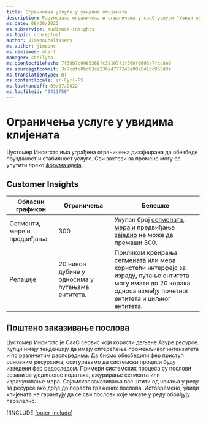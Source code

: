```yaml
---
title: Ограничења услуге у увидима клијената
description: Разумевање ограничења и ограничења у сааС услузи "Увиди купаца".
ms.date: 08/30/2022
ms.subservice: audience-insights
ms.topic: conceptual
author: JimsonChalissery
ms.author: jimsonc
ms.reviewer: mhart
manager: shellyha
ms.openlocfilehash: 7f38b7d9985368fc38107f1f360f0603a7fcc8e6
ms.sourcegitcommit: 3c7cdfc8bd83ca236e4777240e08a541dc955d34
ms.translationtype: HT
ms.contentlocale: sr-Cyrl-RS
ms.lasthandoff: 09/07/2022
ms.locfileid: "9411758"
---
```

# <a name="service-limits-in-customer-insights"></a>Ограничења услуге у увидима клијената

 Цустомер Инсигхтс има уграђена ограничења дизајнирана да обезбеде поузданост и стабилност услуге. Сви захтеви за промене могу се упутити преко [форума идеја](https://go.microsoft.com/fwlink/?linkid=2074172).

## <a name="customer-insights"></a>Customer Insights

| Обласни графикон  | Ограничења  | Белешке |
|-------------|---------------------------------------------------------------------|---------------------------------------------------------------------|
| Сегменти, мере и предвиђања | 300  | Укупан број [сегмената](segments.md), [мера и](measures.md) предвиђања [заједно](predictions-overview.md) не може да премаши 300.  |
| Релације | 20 нивоа дубине у односима у путањама ентитета. | Приликом креирања [сегмената](segments.md) или [мера](measures.md) користећи интерфејс за израду, путање ентитета могу имати до 20 корака односа између почетног ентитета и циљног ентитета.  |

## <a name="fair-scheduling-of-jobs"></a>Поштено заказивање послова

Цустомер Инсигхтс је СааС сервис који користи дељене Азуре ресурсе. Купци имају тенденцију да имају оптерећење променљивог интензитета и по различитим распоредима. Да бисмо обезбедили фер приступ основним ресурсима, осигуравамо да системски процеси буду изведени фер редоследом. Примери системских процеса су послови везани за уједињење података, ажурирање сегмента или израчунавање мера. Сајамског заказивања вас штити од чекања у реду за ресурсе ако дође до пораста тражених послова. Истовремено, увиди клијената не гарантују да се сви послови које чекате у реду обрађују паралелно.

[!INCLUDE [footer-include](includes/footer-banner.md)]
